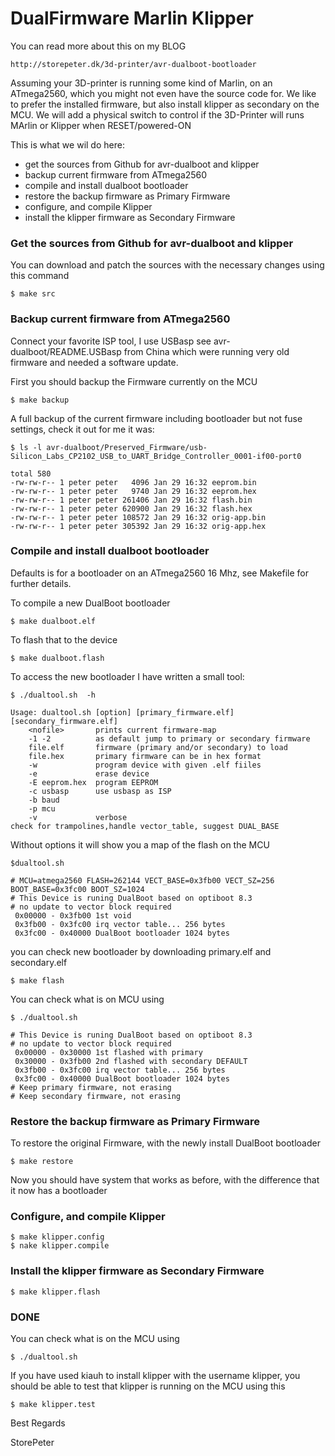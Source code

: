 # DualFirmware Marlin Klipper

You can read more about this on my BLOG

	http://storepeter.dk/3d-printer/avr-dualboot-bootloader

Assuming your 3D-printer is running some kind of Marlin,
on an ATmega2560, which you might not even have the source code for.
We like to prefer the installed firmware, but also install
klipper as secondary on the MCU.  We will add a physical switch
to control if the 3D-Printer will runs MArlin or Klipper when RESET/powered-ON

This is what we wil do here:

- get the sources from Github for avr-dualboot and klipper
- backup current firmware from ATmega2560
- compile and install dualboot bootloader
- restore the backup firmware as Primary Firmware
- configure, and compile Klipper
- install the klipper firmware as Secondary Firmware

### Get the sources from Github for avr-dualboot and klipper

You can download and patch the sources with the necessary changes using
this command

	$ make src

### Backup current firmware from ATmega2560

Connect your favorite ISP tool,
I use USBasp see avr-dualboot/README.USBasp from China
which were running very old firmware and needed a software update.

First you should backup the Firmware currently on the MCU

	$ make backup

A full backup of the current firmware including bootloader
but not fuse settings, check it out for me it was:

	$ ls -l avr-dualboot/Preserved_Firmware/usb-Silicon_Labs_CP2102_USB_to_UART_Bridge_Controller_0001-if00-port0
```
total 580
-rw-rw-r-- 1 peter peter   4096 Jan 29 16:32 eeprom.bin
-rw-rw-r-- 1 peter peter   9740 Jan 29 16:32 eeprom.hex
-rw-rw-r-- 1 peter peter 261406 Jan 29 16:32 flash.bin
-rw-rw-r-- 1 peter peter 620900 Jan 29 16:32 flash.hex
-rw-rw-r-- 1 peter peter 108572 Jan 29 16:32 orig-app.bin
-rw-rw-r-- 1 peter peter 305392 Jan 29 16:32 orig-app.hex
```

### Compile and install dualboot bootloader

Defaults is for a bootloader on an ATmega2560 16 Mhz,
see Makefile for further details.

To compile a new DualBoot bootloader

	$ make dualboot.elf

To flash that to the device

	$ make dualboot.flash

To access the new bootloader I have written a small tool:

	$ ./dualtool.sh  -h

```
Usage: dualtool.sh [option] [primary_firmware.elf] [secondary_firmware.elf]
    <nofile>       prints current firmware-map
    -1 -2          as default jump to primary or secondary firmware
    file.elf       firmware (primary and/or secondary) to load
    file.hex       primary firmware can be in hex format
    -w             program device with given .elf fiiles
    -e             erase device
    -E eeprom.hex  program EEPROM        
    -c usbasp      use usbasp as ISP
    -b baud
    -p mcu
    -v             verbose
check for trampolines,handle vector_table, suggest DUAL_BASE
```

Without options it will show you a map of the flash on the MCU

	$dualtool.sh 

```
# MCU=atmega2560 FLASH=262144 VECT_BASE=0x3fb00 VECT_SZ=256 BOOT_BASE=0x3fc00 BOOT_SZ=1024
# This Device is runing DualBoot based on optiboot 8.3
# no update to vector block required
 0x00000 - 0x3fb00 1st void 
 0x3fb00 - 0x3fc00 irq vector table... 256 bytes
 0x3fc00 - 0x40000 DualBoot bootloader 1024 bytes

```

you can check new bootloader by downloading primary.elf and secondary.elf

	$ make flash

You can check what is on MCU using

	$ ./dualtool.sh
```
# This Device is runing DualBoot based on optiboot 8.3
# no update to vector block required
 0x00000 - 0x30000 1st flashed with primary 
 0x30000 - 0x3fb00 2nd flashed with secondary DEFAULT
 0x3fb00 - 0x3fc00 irq vector table... 256 bytes
 0x3fc00 - 0x40000 DualBoot bootloader 1024 bytes
# Keep primary firmware, not erasing
# Keep secondary firmware, not erasing
```

### Restore the backup firmware as Primary Firmware

To restore the original Firmware, with the newly install DualBoot bootloader

	$ make restore

Now you should have system that works as before, with the difference that it now has a bootloader

### Configure, and compile Klipper

	$ make klipper.config
	$ nake klipper.compile

### Install the klipper firmware as Secondary Firmware

	$ make klipper.flash

### DONE

You can check what is on the MCU using

	$ ./dualtool.sh

If you have used kiauh to install klipper with the username klipper, you should be
able to test that klipper is running on the MCU using this

	$ make klipper.test


Best Regards

StorePeter

